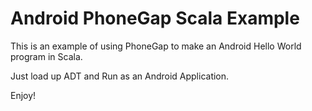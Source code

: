 # Android PhoneGap Scala Example

This is an example of using PhoneGap to make an Android Hello World program in Scala.

Just load up ADT and Run as an Android Application.

Enjoy!
